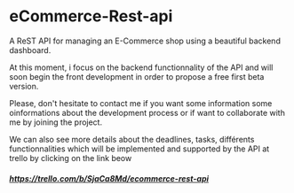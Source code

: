 # eCommerce-Rest-api
A ReST API for managing an E-Commerce shop using a beautiful backend dashboard.

At this moment, i focus on the backend functionnality of the API and will soon begin the front development in order to propose a free first beta version.

Please, don't hesitate to contact me if you want some information some oinformations about the development process or if want to collaborate with me by joining the project.


We can also see more details about the deadlines, tasks, différents functionnalities which will be implemented and supported by the API at trello by clicking on the link beow 

##### https://trello.com/b/SjaCa8Md/ecommerce-rest-api

